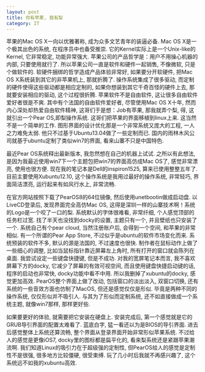 ```yaml
---
layout: post
title: 你有苹果, 我有梨
category: IT
---
```

苹果的Mac OS X一向以优雅著称, 成为众多文艺青年的装逼必备. Mac OS X是一个极其出色的系统, 在程序员中也备受推崇. 它的Kernel实际上是一个Unix-like的Kernel, 它非常稳定, 功能异常强大. 苹果公司的产品哲学是：用户不用操心机器的内部, 只要使用就行了. 所以苹果公司一直是软件和硬件一起销售, 不像微软, 只是个做软件的. 软硬件捆绑的哲学造成产品体验非常好, 如果要分开软硬件, 把Mac OS X系统装到其它的非苹果机上, 那就折腾了. 操作系统集成了很多驱动, 而定制的硬件使得这些驱动都是相应定制的, 如果你想装到其它千奇百怪的硬件上去, 那就要安装相应的驱动, 这个过程很折腾. 苹果软件不是自由软件, 这让很多自由软件爱好者很是不爽. 其中有个法国的自由软件爱好者, 尽管使用Mac OS X十年, 然而内心深处却热爱自由软件精神, 这哥们于是想：Job有苹果, 那我就弄个梨, 得, 这就引出一个Pear OS,即梨操作系统. 这哥们把苹果的界面移植到linux上来. 这当然不是一个简单的工作. 图形界面的设计优化那是一个非常系统又庞大的工程, 一人之力难免太弱. 他只不过基于Ubuntu13.04做了一些定制而已. 国内的雨林木风公司就基于ubuntu定制了类似win7的界面, 看来山寨不只是中国特色. 

最近Pear OS系统释出最新版本, 我忽然想在自己的机器上试试. 之所以有此想法, 是因为我最近使用win7下一个主题包把win7的界面高仿成Mac OS了, 感觉非常漂亮, 使用也很方便. 现在我的笔记本是Dell的inspiron1525, 算来已使用整整五年了. 目前主要使用Xubuntu12.10, 这个操作系统是我用过最好的操作系统, 非常轻巧, 界面简洁漂亮, 运行起来有如风行水上, 非常流畅. 

在官方网站按照下载了PearOS8的64位镜像, 然后使用unetbootin做成启动盘. 以LiveCD登录后, 发现界面完全高仿Mac OS, 这得是深圳一样的山寨技术啊！系统的Logo是一个咬了一口的梨. 系统默认的字体很难看, 非常纤细, 个人感觉顶部的任务栏过宽. 找了半天也没找到docky的设置, 主题只有一个, 并且壁纸也只安装了一个. 系统自己有个pear cloud, 当然注册账户后, 会得到一个空间, 和苹果的非常相似. 有一个所谓的Pear App Store, 不过似乎是ubuntu的软件市场变化而来. 系统预装的软件不多, 默认的源是法国的, 不过速度也很快. 制作者在鼠标动作上做了一些细心的调整, 比如当鼠标指针靠近屏幕左上角时, 所有打开的窗口就会陈列在桌面. 我尝试设定一些键盘快捷键, 但是不成功. 对我的宽屏笔记本而言, 我不喜欢屏幕下方的docky, 它减少了屏幕的有效可视空间, 而且使用键盘快捷启动键的话, 程序的启动也非常快, docky功能中看不中用. 所以我删掉了xubuntu的docky, 感觉更加高效. PearOS整个界面上做了改动, 包括窗口的淡出淡入, 双窗口切换, 还有系统的一些音效方面也仿制了MacOS, 但还是感觉仅仅是形似. 毕竟是两种不同的操作系统, 仅仅形似并不吸引人. 与其为了形似而定制系统, 还不如直接做成一个系统主题, 就像win7那样, 那样更好些. 

如果要更好的体验, 就需要把它安装在硬盘上. 安装完成后, 第一个感觉就是它的GRUB导引界面的配置太难看了. 蓝底白字, 猛一看还以为是BIOS的导引界面. 进去后感觉整体上系统还算流畅, 整个界面从登录界面开始非常形似苹果系统. 不过给人的感觉是更像iOS7, docky里的图标都是扁平化的, 看来梨系统还是紧跟苹果潮流啊. 我们知道Linux的吸引力在于超级强的定制性, 但PearOS给人的感觉是定制性不是很强, 很多地方比较僵硬, 很受束缚. 玩了几小时后我就不再感兴趣了, 这个系统远不如我的xubuntu高效. 
